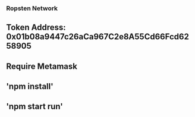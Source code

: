 ### Ropsten Network   
## Token Address: 0x01b08a9447c26aCa967C2e8A55Cd66Fcd6258905
## Require Metamask  
##
## 'npm install'  
## 'npm start run'   
